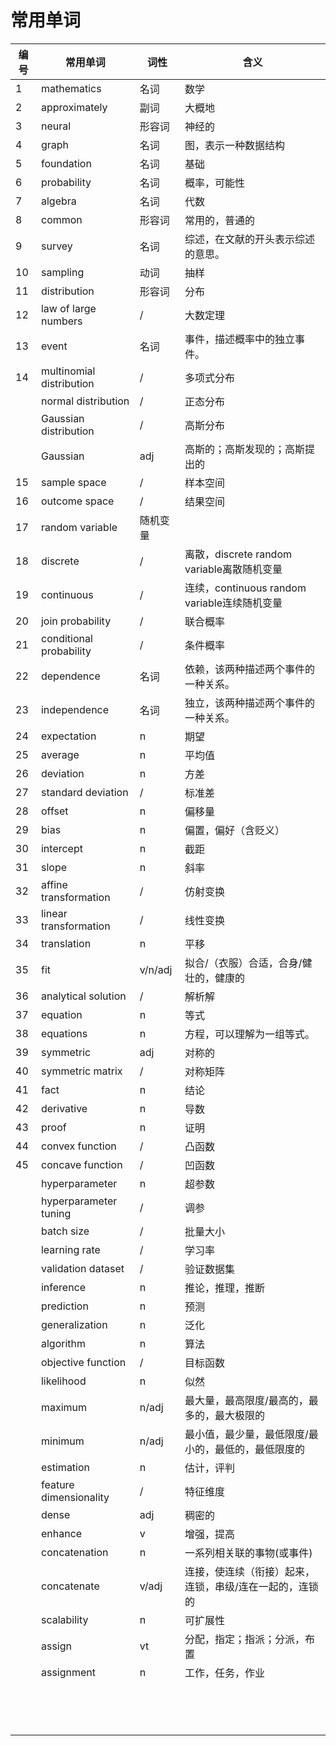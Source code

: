 # 常用单词

|编号|常用单词|词性|含义|
|---|---|---|---|
|1|mathematics|名词|数学|
|2|approximately|副词|大概地|
|3|neural|形容词|神经的|
|4|graph|名词|图，表示一种数据结构|
|5|foundation|名词|基础|
|6|probability|名词|概率，可能性|
|7|algebra|名词|代数|
|8|common|形容词|常用的，普通的|
|9|survey|名词|综述，在文献的开头表示综述的意思。|
|10|sampling|动词|抽样|
|11|distribution|形容词|分布|
|12|law of large numbers|/|大数定理|
|13|event|名词|事件，描述概率中的独立事件。|
|14|multinomial distribution|/|多项式分布|
||normal distribution|/|正态分布|
||Gaussian distribution|/|高斯分布|
||Gaussian|adj|高斯的；高斯发现的；高斯提出的|
|15|sample space|/|样本空间|
|16|outcome space|/|结果空间|
|17|random variable|随机变量||
|18|discrete|/|离散，discrete random variable离散随机变量|
|19|continuous|/|连续，continuous random variable连续随机变量|
|20|join probability|/|联合概率|
|21|conditional probability|/|条件概率|
|22|dependence|名词|依赖，该两种描述两个事件的一种关系。|
|23|independence|名词|独立，该两种描述两个事件的一种关系。|
|24|expectation|n|期望|
|25|average|n|平均值|
|26|deviation|n|方差|
|27|standard deviation|/|标准差|
|28|offset|n|偏移量|
|29|bias|n|偏置，偏好（含贬义）|
|30|intercept|n|截距|
|31|slope|n|斜率|
|32|affine transformation|/|仿射变换|
|33|linear transformation|/|线性变换|
|34|translation|n|平移|
|35|fit|v/n/adj|拟合/（衣服）合适，合身/健壮的，健康的|
|36|analytical solution|/|解析解|
|37|equation|n|等式|
|38|equations|n|方程，可以理解为一组等式。|
|39|symmetric|adj|对称的|
|40|symmetric matrix|/|对称矩阵|
|41|fact|n|结论|
|42|derivative|n|导数|
|43|proof|n|证明|
|44|convex function|/|凸函数|
|45|concave function|/|凹函数|
||hyperparameter|n|超参数|
||hyperparameter tuning|/|调参|
||batch size|/|批量大小|
||learning rate|/|学习率|
||validation dataset|/|验证数据集|
||inference|n|推论，推理，推断|
||prediction|n|预测|
||generalization|n|泛化|
||algorithm|n|算法|
||objective function|/|目标函数|
||likelihood|n|似然|
||maximum|n/adj|最大量，最高限度/最高的，最多的，最大极限的|
||minimum|n/adj|最小值，最少量，最低限度/最小的，最低的，最低限度的|
||estimation|n|估计，评判|
||feature dimensionality|/|特征维度|
||dense|adj|稠密的|
||enhance|v|增强，提高|
||concatenation|n|一系列相关联的事物(或事件)|
||concatenate|v/adj|连接，使连续（衔接）起来，连锁，串级/连在一起的，连锁的|
||scalability|n|可扩展性|
||assign|vt|分配，指定；指派；分派，布置|
||assignment|n|工作，任务，作业|
|||||
|||||
|||||
|||||
|||||
|||||
|||||
|||||
|||||
|||||
|||||
|||||
|||||
|||||
